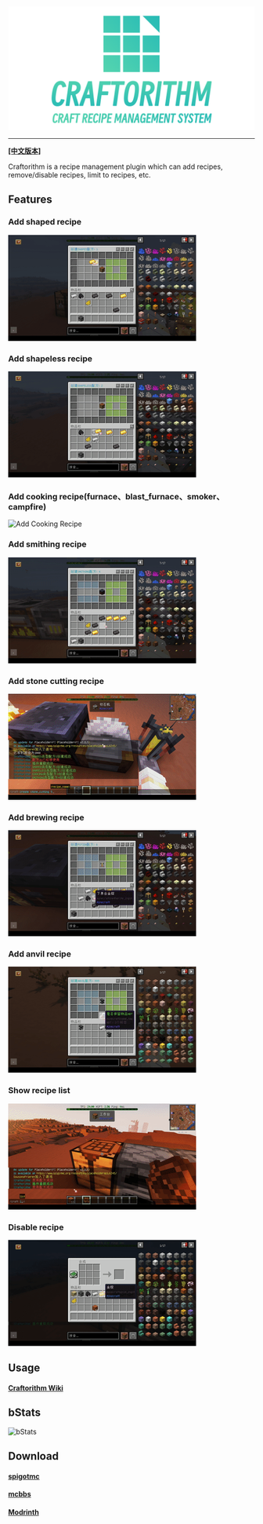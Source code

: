 ![Craftorithm](imgs/banner.png)

----

[**[中文版本]**](https://github.com/YufiriaMazenta/Craftorithm/blob/master/README-CN.md)

Craftorithm is a recipe management plugin which can add recipes, remove/disable recipes, limit to recipes, etc.

## Features

### Add shaped recipe

![Add Shaped Recipe](imgs/shaped.gif)

### Add shapeless recipe

![Add Shapeless Recipe](imgs/shapeless.gif)

### Add cooking recipe(furnace、blast_furnace、smoker、campfire)

![Add Cooking Recipe](imgs/cooking.gif)

### Add smithing recipe

![Add Smithing Recipe](imgs/smithing.gif)

### Add stone cutting recipe

![Add Stone Cutting Recipe](imgs/stone_cutting.gif)

### Add brewing recipe

![Add Brewing Recipe](imgs/potion.gif)

### Add anvil recipe

![Add Anvil Recipe](imgs/anvil.gif)

### Show recipe list

![Show Recipe List](imgs/recipe_list.gif)

### Disable recipe

![Disable recipe](imgs/disable_recipe.gif)

## Usage
#### [Craftorithm Wiki](https://yufiriamazenta.gitbook.io/craftorithm-wiki/)

## bStats

![bStats](https://bstats.org/signatures/bukkit/Craftorithm.svg)

## Download

#### [spigotmc](https://www.spigotmc.org/resources/craftorithm-customized-crafting-management-plugin-1-13-1-20-folia-supported.108429/)

#### [mcbbs](https://www.mcbbs.net/thread-1313942-1-1.html)

#### [Modrinth](https://modrinth.com/plugin/craftorithm)


